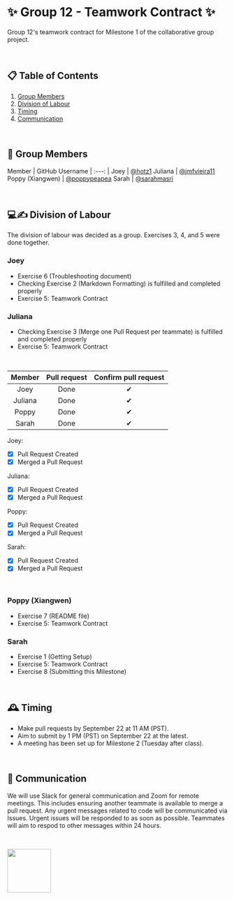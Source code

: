 # ✨ Group 12 - Teamwork Contract ✨

Group 12's teamwork contract for Milestone 1 of the collaborative group project.

$~$

## 📋 Table of Contents
1. [Group Members](#members)
2. [Division of Labour](#division)
3. [Timing](#timing)
4. [Communication](#communication)

$~$

## 🤝 <a name="members"></a> Group Members 
Member | GitHub Username
| :---: |
Joey | [@hotz1](https://github.com/hotz1)
Juliana | [@jmfvieira11](https://github.com/jmfvieira11)
Poppy (Xiangwen) | [@poppypeapea](https://github.com/poppypeapea)
Sarah | [@sarahmasri](https://github.com/sarahmasri)

$~$

## 💻✍️ <a name="division"></a> Division of Labour 

The division of labour was decided as a group. Exercises 3, 4, and 5 were done together. 

### **Joey**
- Exercise 6 (Troubleshooting document)
- Checking Exercise 2 (Markdown Formatting) is fulfilled and completed properly
- Exercise 5: Teamwork Contract

### **Juliana**
- Checking Exercise 3 (Merge one Pull Request per teammate) is fulfilled and completed properly
- Exercise 5: Teamwork Contract
  
$~$

Member | Pull request | Confirm pull request
   :---:  |   :---:  |   :---:  
Joey| Done | ✔
Juliana | Done | ✔
Poppy | Done  |  ✔
Sarah | Done | ✔

Joey:
- [x] Pull Request Created
- [x] Merged a Pull Request

Juliana:
- [x] Pull Request Created
- [x] Merged a Pull Request

Poppy:
- [x] Pull Request Created
- [x] Merged a Pull Request

Sarah:
- [x] Pull Request Created
- [x] Merged a Pull Request

$~$

### **Poppy (Xiangwen)**
- Exercise 7 (README file)
- Exercise 5: Teamwork Contract

### **Sarah**
- Exercise 1 (Getting Setup)
- Exercise 5: Teamwork Contract
- Exercise 8 (Submitting this Milestone)

$~$

## 🕰️ <a name="timing"></a> Timing 

- Make pull requests by September 22 at 11 AM (PST).
- Aim to submit by 1 PM (PST) on September 22  at the latest.
- A meeting has been set up for Milestone 2 (Tuesday after class). 

$~$

## 💬 <a name="communication"></a> Communication 

We will use Slack for general communication and Zoom for remote meetings. This includes ensuring another teammate is available to merge a pull request. Any urgent messages related to code will be communicated via Issues. Urgent issues will be responded to as soon as possible. Teammates will aim to respod to other messages within 24 hours. 

$~$

<img src= "https://cdn-icons-png.flaticon.com/256/7564/7564847.png" width="100" height="100">
